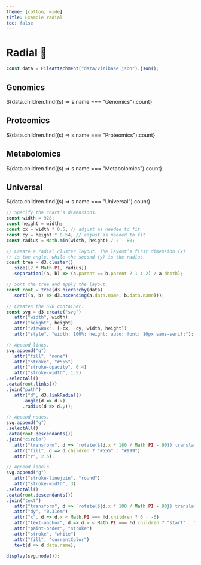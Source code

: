 ```yaml
---
theme: [cotton, wide]
title: Example radial
toc: false
---
```


# Radial 🚀

<!-- Load and transform the data -->

```js
const data = FileAttachment("data/vizibase.json").json();
```

<!-- Cards with big numbers -->

<div class="grid grid-cols-4">
  <div class="card">
    <h2>Genomics</h2>
    <span class="big">${data.children.find((s) => s.name === "Genomics").count}</span>
  </div>
  <div class="card">
    <h2>Proteomics</h2>
    <span class="big">${data.children.find((s) => s.name === "Proteomics").count}</span>
  </div>
  <div class="card">
    <h2>Metabolomics</h2>
    <span class="big">${data.children.find((s) => s.name === "Metabolomics").count}</span>
  </div>
  <div class="card">
    <h2>Universal</h2>
    <span class="big">${data.children.find((s) => s.name === "Universal").count}</span>
  </div>
</div>

<!-- Plot of launch vehicles -->

```js
// Specify the chart’s dimensions.
const width = 928;
const height = width;
const cx = width * 0.5; // adjust as needed to fit
const cy = height * 0.54; // adjust as needed to fit
const radius = Math.min(width, height) / 2 - 80;

// Create a radial cluster layout. The layout’s first dimension (x)
// is the angle, while the second (y) is the radius.
const tree = d3.cluster()
  .size([2 * Math.PI, radius])
  .separation((a, b) => (a.parent == b.parent ? 1 : 2) / a.depth);

// Sort the tree and apply the layout.
const root = tree(d3.hierarchy(data)
  .sort((a, b) => d3.ascending(a.data.name, b.data.name)));

// Creates the SVG container.
const svg = d3.create("svg")
  .attr("width", width)
  .attr("height", height)
  .attr("viewBox", [-cx, -cy, width, height])
  .attr("style", "width: 100%; height: auto; font: 10px sans-serif;");

// Append links.
svg.append("g")
  .attr("fill", "none")
  .attr("stroke", "#555")
  .attr("stroke-opacity", 0.4)
  .attr("stroke-width", 1.5)
.selectAll()
.data(root.links())
.join("path")
  .attr("d", d3.linkRadial()
	  .angle(d => d.x)
	  .radius(d => d.y));

// Append nodes.
svg.append("g")
.selectAll()
.data(root.descendants())
.join("circle")
  .attr("transform", d => `rotate(${d.x * 180 / Math.PI - 90}) translate(${d.y},0)`)
  .attr("fill", d => d.children ? "#555" : "#999")
  .attr("r", 2.5);

// Append labels.
svg.append("g")
  .attr("stroke-linejoin", "round")
  .attr("stroke-width", 3)
.selectAll()
.data(root.descendants())
.join("text")
  .attr("transform", d => `rotate(${d.x * 180 / Math.PI - 90}) translate(${d.y},0) rotate(${d.x >= Math.PI ? 180 : 0})`)
  .attr("dy", "0.31em")
  .attr("x", d => d.x < Math.PI === !d.children ? 6 : -6)
  .attr("text-anchor", d => d.x < Math.PI === !d.children ? "start" : "end")
  .attr("paint-order", "stroke")
  .attr("stroke", "white")
  .attr("fill", "currentColor")
  .text(d => d.data.name);

display(svg.node());
```
